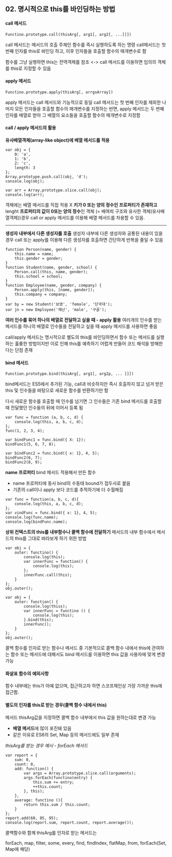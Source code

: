 ## 02. 명시적으로 this를 바인딩하는 방법 
#### call 메서드 
```
Functino.prototype.call(thisArg[, arg1[, arg2[, ...]]])
```
call 메서드는 메서드의 호출 주체인 함수를 즉시 실행하도록 하는 명령
call메서드는 첫번째 인자를 this로 바인딩 하고, 이후 인자들을 호출할 함수의 매개변수로 함 

함수를 그냥 실행하면 this는 전역객체를 참조 <-> call 메서드를 이용하면 임의의 객체를 this로 지정할 수 있음 

#### apply 메서드 
```
Functino.prototype.apply(thisArg[, arrgsArray]) 
```
apply 메서드는 call 메서드와 기능적으로 동일 
call 메서드는 첫 번째 인자를 제외한 나머지 모든 인자들을 호출할 함수의 매개변수를 지정하는 반면, 
apply 메서드는 두 번째 인자를 배열로 받아 그 배열의 요소들을 호출할 함수의 매개변수로 지정함 

#### call / apply 메서드의 활용
**유사배열객체(array-like object)에 배열 메서드를 적용**
```
var obj = {
	0: 'a',
    1: 'b', 
    2: 'c',
    length: 3
};
Array.prototype.push.call(obj, 'd');
console.log(obj); 

var arr = Array.prototype.slice.call(obj);
console.log(arr);
```
객체에는 배열 메서드를 직접 적용 X 
**키가 0 또는 양의 정수인 프로퍼티가 존재하고** lenght **프로퍼티의 값이 0또는 양의 정수**인 객체 
(= 배여릐 구조와 유사한 객체(유사배열객체))경우 
call or apply 메서드를 이용해 배열 메서드를 차용할 수 있음. 
<hr/>

**생성자 내부에서 다른 생성자를 호출**
생성자 내부에 다른 생성자와 공통된 내용이 있을 경우 call 또는 apply를 이용해 다른 생성자를 호출하면 간단하게 반복을 줄일 수 있음 
```
function Person(name, gender) { 
	this.name = name;
    this.gender = gender; 
}
function Student(name, gender, school) { 
	Person.call(this, name, gender); 
    this.school = school;
}
function Employee(name, gender, company) { 
	Person.apply(this, [name, gender]);
    this.company = company; 
}
var by = new Student('보영', 'female', '단국대');
var jn = new Employee('재난', 'male', '구골');
```

**여러 인수를 묶어 하나의 배열로 전달하고 싶을 때 - apply 활용** 
여러개의 인수를 받는 메서드를 하나의 배열로 인수들을 전달하고 싶을 때 apply 메서드를 사용하면 좋음

call/apply 메서드는 명시적으로 별도의 this를 바인딩하면서 함수 또는 메서드를 실행하는 훌륭한 방법이지만
이로 인해 this를 예측하기 어렵게 만들어 코드 해석을 방해한다는 단점 존재 

#### bind 메서드 
```
Function.prototype.bind(thisArg[, arg1[, arg2p, ... ]]])
```

bind메서드는 ES5에서 추가된 기능, call과 비슷하지만 즉시 호출하지 않고 넘겨 받은 this 및 인수들을 바탕으로 새로운 함수를 반환하기만 함 

다시 새로운 함수를 호출할 때 인수를 넘기면 그 인수들은 기존 bind 메서드를 호출할 때 전달했던 인수들의 뒤에 이어서 등록 됨 
```
var func = function (a, b, c, d) {
	console.log(this, a, b, c, d); 
};
func(1, 2, 3, 4);

var bindFunc1 = func.bind({ X: 1});
bindFunc1(5, 6, 7, 8);

var bindFunc2 = func.bind({ x: 1}, 4, 5);
bindFunc2(6, 7);
bindFunc2(8, 9);
```

**name 프로퍼티**
bind 메서드 적용해서 만든 함수 
- name 프로퍼티에 동사 bind의 수동태 bound가 접두사로 붙음 
- 기존의 call이나 apply 보다 코드를 추적하기에 더 수월해짐 

```
var func = function(a, b, c, d){
	console.log(this, a, b, c, d); 
};
var vindFunc = func.bind({ x: 1}, 4, 5);
console.log(func.name);
console.log(bindFunc.name);
```

**상위 컨텍스트의 this를 내부함수나 콜백 함수에 전달하기**
메서드의 내부 함수에서 메서드의 this를 그대로 바라보게 하기 위한 방법 
```
var obj = { 
	outer: functino() { 
    	console.log(this); 
        var innerFunc = function() { 
        	console.log(this); 
        };
        innerFunc.call(this);
    }
};
obj.outer();
```
```
var obj = { 
	outer: function() { 
    	console.log(thiss); 
        var innerFunc = functino () { 
        	console.log(this); 
        }.bind(this); 
        innerFunc(); 
    }
};
obj.outer();
```
콜백 함수를 인자로 받는 함수나 메서드 중 기본적으로 콜백 함수 내에서 this에 관여하는 함수 또는 메서드에 대해서도 bind 메서드를 이용하면 this 값을 사용자에 맞게 변경 가능

#### 화살표 함수의 예외사항 
함수 내부에는 this가 아예 없으며, 접근하고자 하면 스코프체인상 가장 가까운 this에 접근함. 

#### 별도의 인자를 this로 받는 경우(콜백 함수 내에서 this) 
메서드 thisArg값을 지정하면 콜백 함수 내부에서 this 값을 원하는대로 변경 가능 
- **배열 메서드**에 많이 포진돼 있음 
- 같은 이유로 ES6의 Set, Map 등의 메서드에도 일부 존재 

*thisArg를 받는 경우 예시 - forEach 메서드* 
```
var report = { 
	sum: 0, 
    count: 0,
    add: function() { 
    	var args = Array.prototype.slice.call(arguments); 
        args.forEach(functino(entry) { 
        	this.sum += entry; 
            ++this.count; 
        }, this);
    },
    average: functino (){
    	return this.sum / this.count;
    }
};
report.add(60, 85, 95); 
console.log(report.sum, report.count, report.average());
```

콜백함수와 함께 thisArg를 인자로 받는 메서드는 

forEach, map, filter, some, every, find, findIndex, flatMap, from, forEach(Set, Map에 해당)
